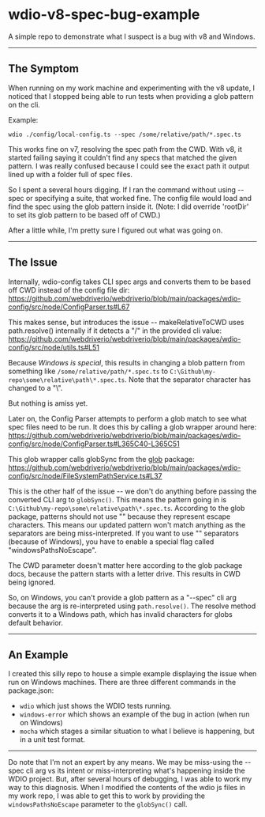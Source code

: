# wdio-v8-spec-bug-example
A simple repo to demonstrate what I suspect is a bug with v8 and Windows.

---

## The Symptom

When running on my work machine and experimenting with the v8 update, I noticed that I stopped being able to run tests
when providing a glob pattern on the cli.

Example:

```text
wdio ./config/local-config.ts --spec /some/relative/path/*.spec.ts
```

This works fine on v7, resolving the spec path from the CWD. With v8, it started failing saying it couldn't find any specs
that matched the given pattern. I was really confused because I could see the exact path it output lined up with a folder
full of spec files.

So I spent a several hours digging. If I ran the command without using --spec or specifying a suite, that worked fine.
The config file would load and find the spec using the glob pattern inside it. (Note: I did override 'rootDir' to set
its glob pattern to be based off of CWD.)

After a little while, I'm pretty sure I figured out what was going on.

---

## The Issue

Internally, wdio-config takes CLI spec args and converts them to be based off CWD instead of the config file dir:
https://github.com/webdriverio/webdriverio/blob/main/packages/wdio-config/src/node/ConfigParser.ts#L67

This makes sense, but introduces the issue -- makeRelativeToCWD uses path.resolve() internally if it detects a "/" in
the provided cli value:
https://github.com/webdriverio/webdriverio/blob/main/packages/wdio-config/src/node/utils.ts#L51

Because _Windows is special_, this results in changing a blob pattern from something like `/some/relative/path/*.spec.ts`
to `C:\Github\my-repo\some\relative\path\*.spec.ts`. Note that the separator character has changed to a "\\".

But nothing is amiss yet.

Later on, the Config Parser attempts to perform a glob match to see what spec files need to be run. It does this by
calling a glob wrapper around here:
https://github.com/webdriverio/webdriverio/blob/main/packages/wdio-config/src/node/ConfigParser.ts#L365C40-L365C51

This glob wrapper calls globSync from the [glob](https://www.npmjs.com/package/glob) package:
https://github.com/webdriverio/webdriverio/blob/main/packages/wdio-config/src/node/FileSystemPathService.ts#L37

This is the other half of the issue -- we don't do anything before passing the converted CLI arg to `globSync()`. This
means the pattern going in is `C:\Github\my-repo\some\relative\path\*.spec.ts`. According to the glob package, patterns
should not use "\" because they represent escape characters. This means our updated pattern won't match anything as the
separators are being miss-interpreted. If you want to use "\" separators (because of Windows), you have to enable a
special flag called "windowsPathsNoEscape".

The CWD parameter doesn't matter here according to the glob package docs, because the pattern starts with a letter drive.
This results in CWD being ignored.

So, on Windows, you can't provide a glob pattern as a "--spec" cli arg because the arg is re-interpreted using `path.resolve()`.
The resolve method converts it to a Windows path, which has invalid characters for globs default behavior.

---

## An Example

I created this silly repo to house a simple example displaying the issue when run on Windows machines. There are three
different commands in the package.json:

- `wdio` which just shows the WDIO tests running.
- `windows-error` which shows an example of the bug in action (when run on Windows)
- `mocha` which stages a similar situation to what I believe is happening, but in a unit test format.

---

Do note that I'm not an expert by any means. We may be miss-using the --spec cli arg vs its intent or miss-interpreting
what's happening inside the WDIO project. But, after several hours of debugging, I was able to work my way to this diagnosis.
When I modified the contents of the wdio js files in my work repo, I was able to get this to work by providing the `windowsPathsNoEscape`
parameter to the `globSync()` call.

